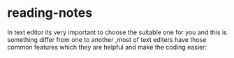 # reading-notes

In text editor its very important to choose the suitable one for you and this is something differ from one to another ,most of text editers have those common features which they are helpful and make the coding easier:
